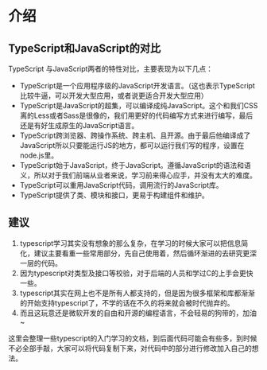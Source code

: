 # 介绍

## TypeScript和JavaScript的对比
TypeScript 与JavaScript两者的特性对比，主要表现为以下几点：
- TypeScript是一个应用程序级的JavaScript开发语言。（这也表示TypeScript比较牛逼，可以开发大型应用，或者说更适合开发大型应用）
- TypeScript是JavaScript的超集，可以编译成纯JavaScript。这个和我们CSS离的Less或者Sass是很像的，我们用更好的代码编写方式来进行编写，最后还是有好生成原生的JavaScript语言。
- TypeScript跨浏览器、跨操作系统、跨主机、且开源。由于最后他编译成了JavaScript所以只要能运行JS的地方，都可以运行我们写的程序，设置在node.js里。
- TypeScript始于JavaScript，终于JavaScript。遵循JavaScript的语法和语义，所以对于我们前端从业者来说，学习前来得心应手，并没有太大的难度。
- TypeScript可以重用JavaScript代码，调用流行的JavaScript库。
- TypeScript提供了类、模块和接口，更易于构建组件和维护。

## 建议
1. typescript学习其实没有想象的那么复杂，在学习的时候大家可以把信息简化，建议主要看重一些常用部分，先自己使用着，然后循环渐进的去研究更深一层的代码。
2. 因为typescript对类型及接口等校验，对于后端的人员和学过C的上手会更快一些。
3. typescript其实在网上也不是所有人都支持的，但是因为很多框架和库都渐渐的开始支持typescript了，不学的话在不久的将来就会被时代抛弃的。
4. 而且这玩意还是微软开发的自由和开源的编程语言，不会轻易的狗带的，加油~

这里会整理一些typescript的入门学习的文档，到后面代码可能会有些多，到时候不必全部手敲，大家可以将代码复制下来，对代码中的部分进行修改加入自己的想法。
